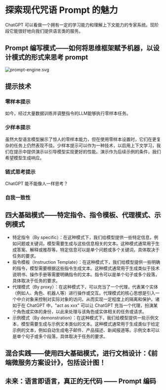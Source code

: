 # 探索现代咒语 Prompt 的魅力

ChatGPT 可以看做一个拥有一定的学习能力和理解上下文能力的专家系统。现阶段它能很好地向我们提供语言类的服务。

## Prompt 编写模式——如何将思维框架赋予机器，以设计模式的形式来思考 prompt

![prompt-engine.svg](https://github.com/prompt-engineering/prompt-patterns/raw/master/patterns/prompt-engine.svg)





## 提示技术

### 零样本提示

如今，经过大量数据训练并调整指令的LLM能够执行零样本任务。



### 少样本提示

虽然大型语言模型展示了惊人的零样本能力，但在使用零样本设置时，它们在更复杂的任务上仍然表现不佳。少样本提示可以作为一种技术，以启用上下文学习，我们在提示中提供演示以引导模型实现更好的性能。演示作为后续示例的条件，我们希望模型生成响应。



### 链式思考提示

ChatGPT 能不能像人一样思考？



### 自我一致性







## 四大基础模式——特定指令、指令模板、代理模式、示例模式

- 特定指令（By specific）：在这种模式下，我们给模型提供一些特定信息，例如问题或关键词，模型需要生成与这些信息相关的文本。这种模式通常用于生成答案、解释或推荐等。特定信息可以是单个问题或多个关键词，具体取决于任务的要求。
- 指令模板（Instruction Template）：在这种模式下，我们给模型提供一些明确的指令，模型需要根据这些指令生成文本。这种模式通常用于生成类似于技术说明书、操作手册等需要明确指令的文本。指令可以是单个句子或多个段落，具体取决于任务的要求。
- 代理模式（By proxy）：在这种模式下，可以充当了一个代理，代表某个实体（例如人、角色、机器人等）进行操作或交互。代理模式的核心思想是引入一个中介对象来控制对实际对象的访问，从而实现一定程度上的隔离和保护。诸如于在 ChatGPT 中，"act as xxx" 可以让 ChatGPT 充当一个代理，扮演某个角色或实体的身份，以此来处理与该角色或实体相关的任务或请求。
- 示例模式（By demonstration）：在这种模式下，我们给模型提供一些示例文本，模型需要生成与示例文本类似的文本。这种模式通常用于生成类似于给定示例的文本，例如自动生成电子邮件、产品描述、新闻报道等。示例文本可以是单个句子或多个段落，具体取决于任务的要求。



## 混合实践——使用四大基础模式，进行文档设计：《前端微服务方案设计》，包括设计图！



## 未来：语言即语言，真正的无代码 —— Prompt 编码





